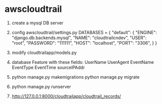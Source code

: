 # awscloudtrail
1. create a mysql DB server

2. config awscloudtrail/settings.py
    DATABASES = {
        "default": {
            "ENGINE": "django.db.backends.mysql",
            "NAME": "cloudtrailcndev",
            "USER": "root",
            "PASSWORD": "111111",
            "HOST": "localhost",
            "PORT": "3306",
        }
    }

3. modify cloudtrailapp/models.py

4. database Feature with these fields:
    UserName
    UserAgent
    EventName
    EventType
    EventTime
    sourceIPAddr

5. python manage.py makemigrations
   python manage.py migrate

6. python manage.py runserver

7. http://127.0.0.1:8000/cloudtrailapp/cloudtrail_records/
